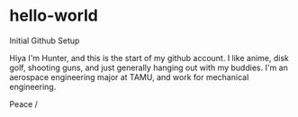 # hello-world
Initial Github Setup

Hiya I'm Hunter, and this is the start of my github account. I like anime, disk golf, shooting guns, and just generally hanging out with my buddies. I'm an aerospace engineering major at TAMU, and work for mechanical engineering. 

Peace \/ 
